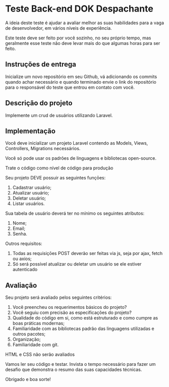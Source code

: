 <h1>Teste Back-end DOK Despachante</h1>
<p>A ideia deste teste é ajudar a avaliar melhor as suas habilidades para a vaga de desenvolvedor, em vários níveis de experiência.</p>
<p>Este teste deve ser feito por você sozinho, no seu próprio tempo, mas geralmente esse teste não deve levar mais do que algumas horas para ser feito.</p>

<h2>Instruções de entrega</h2>
<p>Inicialize um novo repositório em seu Github, vá adicionando os commits quando achar necessário e quando terminado envie o link do repositório para o responsável do teste que entrou em contato com você.</p>

<h2>Descrição do projeto</h2>
<p>Implemente um crud de usuários utilizando Laravel.</p>

<h2>Implementação</h2>
<p>Você deve inicializar um projeto Laravel contendo as Models, Views, Controllers, Migrations necessários.</p>
<p>Você só pode usar os padrões de linguagens e bibliotecas open-source.</p>
<p>Trate o código como nível de código para produção</p>

<p>Seu projeto DEVE possuir as seguintes funçōes:</p>
<ol>
	<li>Cadastrar usuário;</li>
	<li>Atualizar usuário;</li>
	<li>Deletar usuário;</li>
	<li>Listar usuários.</li>
</ol>

<p>Sua tabela de usuário deverá ter no mínimo os seguintes atributos:</p>
<ol>
	<li>Nome;</li>
	<li>Email;</li>
	<li>Senha.</li>
</ol>

<p>Outros requisitos:</p>
<ol>
	<li>Todas as requisiçōes POST deverão ser feitas via js, seja por ajax, fetch ou axios;</li>
	<li>Só será possível atualizar ou deletar um usuário se ele estiver autenticado</li>
</ol>

<h2>Avaliação</h2>
<p>Seu projeto será avaliado pelos seguintes critérios:</p>
<ol>
	<li>Você preencheu os requerimentos básicos do projeto?</li>
	<li>Você seguiu com precisão as especificações do projeto?</li>
	<li>Qualidade do código em si, como está estruturado e como cumpre as boas práticas modernas;</li>
	<li>Familiaridade com as bibliotecas padrão das linguagens utilizadas e outros pacotes;</li>
	<li>Organização;</li>
	<li>Familiaridade com git.</li>
</ol>

<p>HTML e CSS não serão avaliados</p>

<p>Vamos ler seu código e testar. Invista o tempo necessário para fazer um desafio que demonstra o resumo das suas capacidades técnicas.</p>

<p>Obrigado e boa sorte!</p>